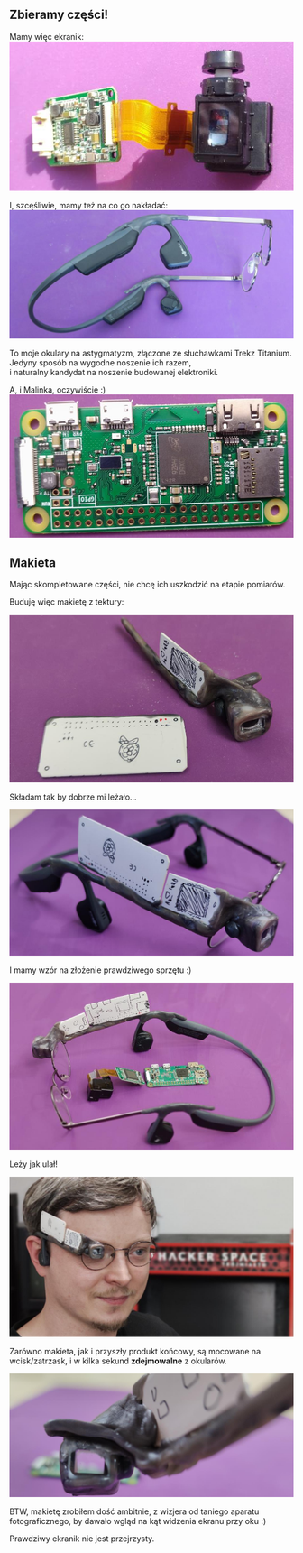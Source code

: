 ## Zbieramy części!

Mamy więc ekranik:
![mikroekranik](_pics/pic_microdisp_01.jpg)

I, szcęśliwie, mamy też na co go nakładać:
![ekularochawki](_pics/pic_trekz_bare_01.jpg)

To moje okulary na astygmatyzm, złączone ze słuchawkami Trekz Titanium.<br>
Jedyny sposób na wygodne noszenie ich razem,<br>
i naturalny kandydat na noszenie budowanej elektroniki.

A, i Malinka, oczywiście :)
![rpi0w](_pics/pic_rpi0w_01.jpg)



## Makieta

Mając skompletowane części, nie chcę ich uszkodzić na etapie pomiarów.

Buduję więc makietę z tektury:

![makieta części 1](_pics/pic_makieta_parts01.jpg)

Składam tak by dobrze mi leżało...

![makieta 01](_pics/pic_makieta_off01.jpg)

I mamy wzór na złożenie prawdziwego sprzętu :)

![makieta 02](_pics/pic_makieta_off02.jpg)



Leży jak ulał!

![makieta](_pics/pic_makieta01.jpg)


Zarówno makieta, jak i przyszły produkt końcowy, są mocowane na wcisk/zatrzask, i w kilka sekund **zdejmowalne** z okularów.<br>

![makieta](_pics/pic_makieta_parts02.jpg)


BTW, makietę zrobiłem dość ambitnie, z wizjera od taniego aparatu fotograficznego, by dawało wgląd na kąt widzenia ekranu przy oku :)

Prawdziwy ekranik nie jest przejrzysty.



